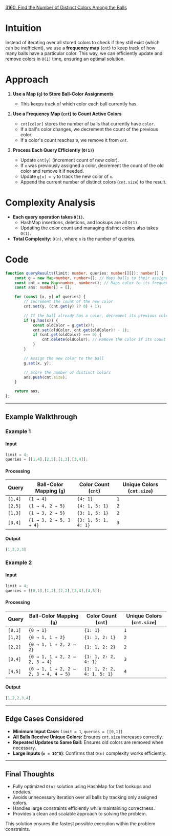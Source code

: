 [3160. Find the Number of Distinct Colors Among the Balls](https://leetcode.com/problems/find-the-number-of-distinct-colors-among-the-balls/)

# Intuition

Instead of iterating over all stored colors to check if they still exist (which can be inefficient), we use a **frequency map** (`cnt`) to keep track of how many balls have a particular color. This way, we can efficiently update and remove colors in `O(1)` time, ensuring an optimal solution.

# Approach

1. **Use a Map (`g`) to Store Ball-Color Assignments**
    - This keeps track of which color each ball currently has.
	
2. **Use a Frequency Map (`cnt`) to Count Active Colors**
    - `cnt[color]` stores the number of balls that currently have `color`.
    - If a ball's color changes, we decrement the count of the previous color.
    - If a color's count reaches `0`, we remove it from `cnt`.
	
3. **Process Each Query Efficiently (`O(1)`)**    
    - Update `cnt[y]` (increment count of new color).
    - If `x` was previously assigned a color, decrement the count of the old color and remove it if needed.
    - Update `g[x] = y` to track the new color of `x`.
    - Append the current number of distinct colors (`cnt.size`) to the result.

# Complexity Analysis

- **Each query operation takes `O(1)`.**
    - HashMap insertions, deletions, and lookups are all `O(1)`.
    - Updating the color count and managing distinct colors also takes `O(1)`.
- **Total Complexity:** `O(n)`, where `n` is the number of queries.

# Code

```typescript
function queryResults(limit: number, queries: number[][]): number[] {
    const g = new Map<number, number>(); // Maps balls to their assigned color
    const cnt = new Map<number, number>(); // Maps color to its frequency
    const ans: number[] = [];

    for (const [x, y] of queries) {
        // Increment the count of the new color
        cnt.set(y, (cnt.get(y) ?? 0) + 1);

        // If the ball already has a color, decrement its previous color count
        if (g.has(x)) {
            const oldColor = g.get(x)!;
            cnt.set(oldColor, cnt.get(oldColor)! - 1);
            if (cnt.get(oldColor) === 0) {
                cnt.delete(oldColor); // Remove the color if its count reaches 0
            }
        }

        // Assign the new color to the ball
        g.set(x, y);

        // Store the number of distinct colors
        ans.push(cnt.size);
    }

    return ans;
};

```

---

## **Example Walkthrough**

### **Example 1**

#### **Input**

```typescript
limit = 4;
queries = [[1,4],[2,5],[1,3],[3,4]];
```

#### **Processing**

|Query|Ball-Color Mapping (`g`)|Color Count (`cnt`)|Unique Colors (`cnt.size`)|
|---|---|---|---|
|`[1,4]`|`{1 → 4}`|`{4: 1}`|`1`|
|`[2,5]`|`{1 → 4, 2 → 5}`|`{4: 1, 5: 1}`|`2`|
|`[1,3]`|`{1 → 3, 2 → 5}`|`{3: 1, 5: 1}`|`2`|
|`[3,4]`|`{1 → 3, 2 → 5, 3 → 4}`|`{3: 1, 5: 1, 4: 1}`|`3`|

#### **Output**

```typescript
[1,2,2,3]
```

### **Example 2**

#### **Input**

```typescript
limit = 4;
queries = [[0,1],[1,2],[2,2],[3,4],[4,5]];
```

#### **Processing**

|Query|Ball-Color Mapping (`g`)|Color Count (`cnt`)|Unique Colors (`cnt.size`)|
|---|---|---|---|
|`[0,1]`|`{0 → 1}`|`{1: 1}`|`1`|
|`[1,2]`|`{0 → 1, 1 → 2}`|`{1: 1, 2: 1}`|`2`|
|`[2,2]`|`{0 → 1, 1 → 2, 2 → 2}`|`{1: 1, 2: 2}`|`2`|
|`[3,4]`|`{0 → 1, 1 → 2, 2 → 2, 3 → 4}`|`{1: 1, 2: 2, 4: 1}`|`3`|
|`[4,5]`|`{0 → 1, 1 → 2, 2 → 2, 3 → 4, 4 → 5}`|`{1: 1, 2: 2, 4: 1, 5: 1}`|`4`|

#### **Output**

```typescript
[1,2,2,3,4]
```

---

## **Edge Cases Considered**

- **Minimum Input Case:** `limit = 1`, `queries = [[0,1]]`  
- **All Balls Receive Unique Colors:** Ensures `cnt.size` increases correctly.  
- **Repeated Updates to Same Ball:** Ensures old colors are removed when necessary.  
- **Large Inputs (`n = 10^5`)**: Confirms that `O(n)` complexity works efficiently.

---

## **Final Thoughts**

- Fully optimized `O(n)` solution using HashMap for fast lookups and updates.  
- Avoids unnecessary iteration over all balls by tracking only assigned colors.  
- Handles large constraints efficiently while maintaining correctness.  
- Provides a clean and scalable approach to solving the problem.

This solution ensures the fastest possible execution within the problem constraints.